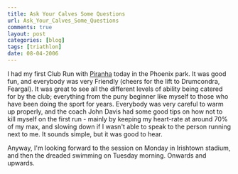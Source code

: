 ```yaml
---
title: Ask Your Calves Some Questions
url: Ask_Your_Calves_Some_Questions
comments: true
layout: post
categories: [blog]
tags: [triathlon]
date: 08-04-2006
---
```

<p class="intro"></p>
I had my first Club Run with <a title="Piranha Triathlon Club" href="http://www.piranhatri.com" target="_parent">Piranha</a> today in the Phoenix park. It was good fun, and everybody was very Friendly (cheers for the lift to Drumcondra, Feargal). It was great to see all the different levels of ability being catered for by the club; everything from the puny beginner like myself to those who have been doing the sport for years. Everybody was very careful to warm up properly, and the coach John Davis had some good tips on how not to kill myself on the first run - mainly by keeping my heart-rate at around 70% of my max, and slowing down if I wasn't able to speak to the person running next to me. It sounds simple, but it was good to hear.

Anyway, I'm looking forward to the session on Monday in Irishtown stadium, and then the dreaded swimming on Tuesday morning. Onwards and upwards.


